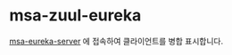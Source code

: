# msa-zuul-eureka
[msa-eureka-server](https://github.com/saro-example/msa-eureka-server) 에 접속하여 클라이언트를 병합 표시합니다.
